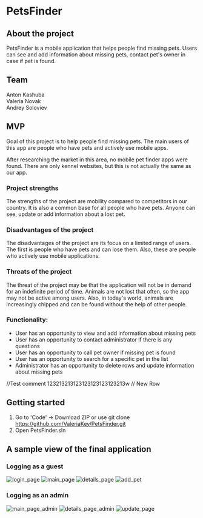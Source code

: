 # PetsFinder

## About the project
PetsFinder is a mobile application that helps people find missing pets. Users can see and add information about missing pets, contact pet's owner in case if pet is found.

## Team
Anton Kashuba <br>
Valeria Novak <br>
Andrey Soloviev 

## MVP
Goal of this project is to help people find missing pets. The main users of this app are people who have pets and actively use mobile apps.

After researching the market in this area, no mobile pet finder apps were found. There are only kennel websites, but this is not actually the same as our app.

### Project strengths
The strengths of the project are mobility compared to competitors in our country. It is also a common base for all people who have pets. Anyone can see, update or add information about a lost pet.

### Disadvantages of the project
The disadvantages of the project are its focus on a limited range of users. The first is people who have pets and can lose them. Also, these are people who actively use mobile applications.

### Threats of the project
The threat of the project may be that the application will not be in demand for an indefinite period of time. Animals are not lost that often, so the app may not be active among users. Also, in today&#39;s world, animals are increasingly chipped and can be found without the help of other people.

### Functionality:

- User has an opportunity to view and add information about missing pets
- User has an opportunity to contact administrator if there is any questions
- User has an opportunity to call pet owner if missing pet is found
- User has an opportunity to search for a specific pet in the list
- Administrator has an opportunity to delete rows and update information about missing pets

//Test comment 123213213123123123123123213w
// New Row

## Getting started
1. Go to 'Code' -> Download ZIP or use git clone https://github.com/ValeriaKey/PetsFinder.git
2. Open PetsFinder.sln

## A sample view of the final application

### Logging as a guest
![login_page](https://user-images.githubusercontent.com/76990876/168574885-c8f0fee2-ad64-49b0-8257-b1e91f8dab20.png)
![main_page](https://user-images.githubusercontent.com/76990876/168575079-856ac144-32d4-480c-b676-49d5a71d0498.png)
![details_page](https://user-images.githubusercontent.com/76990876/168575118-fcd300ac-bdd9-4f7c-a1f1-016c51558950.png)
![add_pet](https://user-images.githubusercontent.com/76990876/168575155-f658d16f-f6ab-4751-ac74-1fd0c4b80783.png)

### Logging as an admin
![main_page_admin](https://user-images.githubusercontent.com/76990876/168575194-2812e76e-9ca0-41df-b9ea-ba9036eb87a5.png)
![details_page_admin](https://user-images.githubusercontent.com/76990876/168575219-9ad9d675-cfa9-4029-adf4-808b98f9ddd1.png)
![update_page](https://user-images.githubusercontent.com/76990876/168575239-f1d77f9c-153f-4e34-a6f1-713d84b440aa.png)